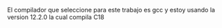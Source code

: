 El compilador que seleccione para este trabajo es gcc y estoy usando la version 12.2.0 la cual compila C18
